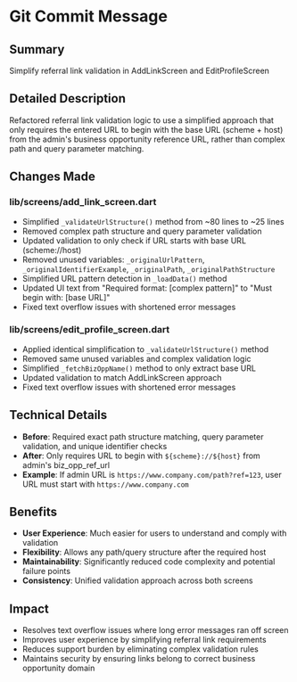# Git Commit Message

## Summary
Simplify referral link validation in AddLinkScreen and EditProfileScreen

## Detailed Description
Refactored referral link validation logic to use a simplified approach that only requires the entered URL to begin with the base URL (scheme + host) from the admin's business opportunity reference URL, rather than complex path and query parameter matching.

## Changes Made

### lib/screens/add_link_screen.dart
- Simplified `_validateUrlStructure()` method from ~80 lines to ~25 lines
- Removed complex path structure and query parameter validation
- Updated validation to only check if URL starts with base URL (scheme://host)
- Removed unused variables: `_originalUrlPattern`, `_originalIdentifierExample`, `_originalPath`, `_originalPathStructure`
- Simplified URL pattern detection in `_loadData()` method
- Updated UI text from "Required format: [complex pattern]" to "Must begin with: [base URL]"
- Fixed text overflow issues with shortened error messages

### lib/screens/edit_profile_screen.dart
- Applied identical simplification to `_validateUrlStructure()` method
- Removed same unused variables and complex validation logic
- Simplified `_fetchBizOppName()` method to only extract base URL
- Updated validation to match AddLinkScreen approach
- Fixed text overflow issues with shortened error messages

## Technical Details
- **Before**: Required exact path structure matching, query parameter validation, and unique identifier checks
- **After**: Only requires URL to begin with `${scheme}://${host}` from admin's biz_opp_ref_url
- **Example**: If admin URL is `https://www.company.com/path?ref=123`, user URL must start with `https://www.company.com`

## Benefits
- **User Experience**: Much easier for users to understand and comply with validation
- **Flexibility**: Allows any path/query structure after the required host
- **Maintainability**: Significantly reduced code complexity and potential failure points
- **Consistency**: Unified validation approach across both screens

## Impact
- Resolves text overflow issues where long error messages ran off screen
- Improves user experience by simplifying referral link requirements
- Reduces support burden by eliminating complex validation rules
- Maintains security by ensuring links belong to correct business opportunity domain
